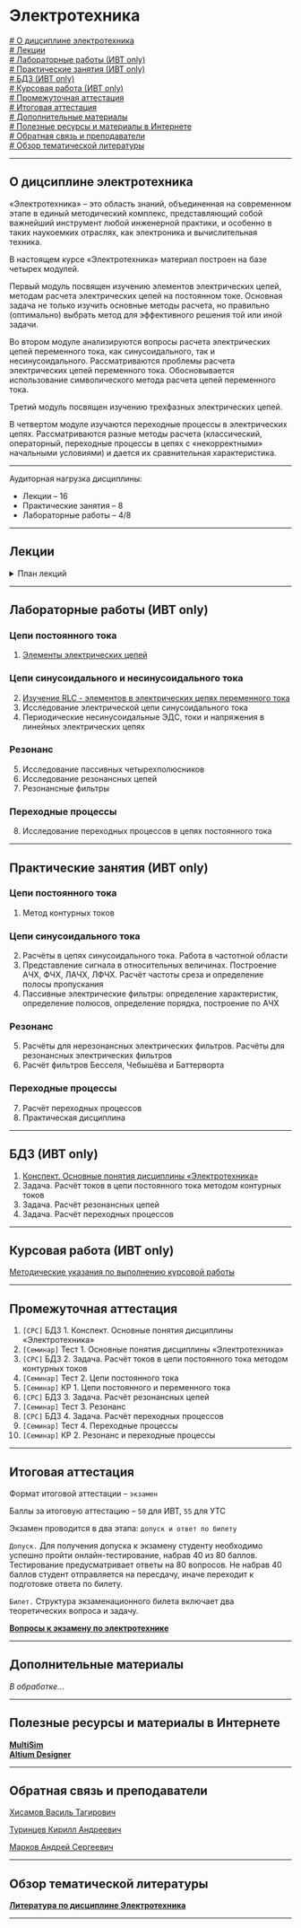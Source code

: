 # Электротехника  
          
[# О дицсиплине электротехника](#о-дицсиплине-электротехника)\
[# Лекции](#лекции)\
[# Лабораторные работы (ИВТ only)](#лабораторные-работы-ивт-only)\
[# Практические занятия (ИВТ only)](#практические-занятия-ивт-only)\
[# БДЗ (ИВТ only)](#бдз-ивт-only)\
[# Курсовая работа (ИВТ only)](#курсовая-работа-ивт-only)\
[# Промежуточная аттестация](#промежуточная-аттестация)\
[# Итоговая аттестация](#итоговая-аттестация)\
[# Дополнительные материалы](#дополнительные-материалы)\
[# Полезные ресурсы и материалы в Интернете](#полезные-ресурсы-и-материалы-в-интернете)\
[# Обратная связь и преподаватели](#обратная-связь-и-преподаватели)\
[# Обзор тематической литературы](#обзор-тематической-литературы)

---
## О дицсиплине электротехника

«Электротехника» – это область знаний, объединенная на современном этапе в единый методический комплекс, представляющий собой важнейший инструмент любой инженерной практики, и особенно в таких наукоемких отраслях, как электроника и вычислительная техника.

В настоящем курсе «Электротехника» материал построен на базе четырех модулей.

Первый модуль посвящен изучению элементов электрических цепей, методам расчета электрических цепей на постоянном токе. Основная задача не только изучить основные методы расчета, но правильно (оптимально) выбрать метод для эффективного решения той или иной задачи.

Во втором модуле анализируются вопросы расчета электрических цепей переменного тока, как синусоидального, так и несинусоидального. Рассматриваются проблемы расчета электрических цепей переменного тока. Обосновывается использование символического метода расчета цепей переменного тока.

Третий модуль посвящен изучению трехфазных электрических цепей.

В четвертом модуле изучаются переходные процессы в электрических цепях. Рассматриваются разные методы расчета (классический, операторный, переходные процессы в цепях с «некорректными» начальными условиями) и дается их сравнительная характеристика.

---

Аудиторная нагрузка дисциплины:
*   Лекции – 16
*   Практические занятия – 8
*   Лабораторные работы – 4/8

---
## Лекции
<details><summary>План лекций</summary>

1.	Основные понятия электротехники <!--(./Lectures/Lecture_1/README.md)-->
2.	Основные уравнения ТЭЦ<!--(./Lectures/Lecture_1/README.md)-->  
	2.1. Элементы электрических цепей  
  	2.2. Законы Ома и Кирхгофа
	2.3. Интегрально-дифференциальные уравнения состояния  
4.	Расчёт и анализ простых цепей при постоянных токах и напряжениях<!--(./Lectures/Lecture_2/README.md)-->  
	3.1. Делитель напряжения. Делитель и тока  
          3.2. Преобразование «лестничной схемы»  
          3.3. Преобразование схемы «треугольник» в схему «трёхлучевая звезда»  
          3.4. Преобразование источников  
          3.5. Метод контурных токов  
          3.6. Баланс мощностей  
5.	Анализ простых цепей при синусоидальных токах и напряжениях (часть 1)<!--(./Lectures/Lecture_3/README.md)-->  
	4.1. Характеристики и свойства синусоидальных сигналов  
          4.2. Изображение синусоидальных функций в виде векторов и комплексных чисел  
6.	Анализ простых цепей при синусоидальных токах и напряжениях (часть 2)<!--(./Lectures/Lecture_5/README.md)-->  
	5.1. Мгновенная, активная, реактивная, полная мощности  
          5.2. Эквивалентные параметры пассивного двухполюсника  
          5.3. Особенности расчёта электрический цепей при синусоидальных токах и напряжениях  
7.	Резонанс и частотные свойства цепей<!--(./Lectures/Lecture_6/README.md)-->  
          6.1. Определение резонанса  
          6.2. Резонанс напряжений  
          6.3 Частотные свойства в последовательном RLC-контуре  
          6.4. Резонанс токов  
          6.5. Частотные свойства в параллельном RLC-контуре  
          6.6. Резонансные эффекты в сложных цепях  
8.	Расчёт электрических цепей при несинусоидальных периодических токах и напряжениях<!--(./Lectures/Lecture_7/README.md)-->  
          7.1. Разложение несинусоидальной функции в тригонометрический ряд  
          7.2 Общие характеристики несинусоидальных токов, напряжений и ЭДС  
          7.3. Общие характеристики несинусоидальных токов, напряжений и ЭДС  
          7.4. Расчёт линейных цепей при несинусоидальных токах, напряжениях и ЭДС  
          7.5. Активная мощность при периодических несинусоидальных токах и напряжениях  
          7.6 Резонанс при периодических несинусоидальных токах и напряжениях   
9.	Электрические фильтры (часть 1)<!--(./Lectures/Lecture_8/README.md)-->  
	8.1 Назначение фильтров  
          8.2 Передаточная характеристика фильтра  
10.	Электрические фильтры (часть 2)<!--(./Lectures/Lecture_2/README.md)-->  
	9.1. Порядок фильтра и АЧХ,ФЧХ  
          9.2. Классификация и разновидности фильтров  
          9.3. Конструкции фильтров  
          9.4. Фильтр Саллена и Ки  
11.	Общие свойства четырёхполюсников<!--(./Lectures/Lecture_10/README.md)-->  
	10.1. Уравнения четырёхполюсников  
          10.2. Эквивалентные схемы четырёхполюсника  
          10.3. Активный четырёхполюсник  
          10.4. Характеристические параметры четырёхполюсников  
12.	Анализ переходных процессов в линейных цепях с одним накопителем (катушка индуктивности)<!--(./Lectures/Lecture_11/README.md)-->  
	11.1. Постановка проблемы переходных процессов  
          11.2. Законы коммутации  
          11.3. Порядок расчёта переходного процесса классическим методом  
          11.4. «Разряд» катушки индуктивности на резистор  
          11.5. Включение цепочки RL на постоянное напряжение  
          11.6. Включение цепочки RL на синусоидальное напряжение  
13.	Анализ переходных процессов в линейных цепях с одним накопителем (конденсатор)<!--(./Lectures/Lecture_12/README.md)-->  
	12.1. «Разряд» конденсатора на резистор  
          12.2. Включение цепочки RC на постоянное напряжение  
          12.3. Включение цепочки RC на синусоидальное напряжение  
          12.4. Практические приёмы решения задач с одним накопителем  
14.	Анализ переходных процессов в линейных цепях с двумя накопителями<!--(./Lectures/Lecture_13/README.md)-->  
	13.1. Переходные процессы с одним накопителем  
          13.2. Практические приёмы решения задач  
          13.3. Анализ переходных процессов при некорректных коммутациях  
15.	Применение интеграла Дюамеля для расчёта переходных процессов<!--(./Lectures/Lecture_14/README.md)-->  
          14.1. Переходные характеристики цепи  
          14.2. Расчёты цепей при воздействии ЭДС произвольной формы  
16.	Применение интегральных преобразований при расчёте процессов в линейных цепях<!--(./Lectures/Lecture_15/README.md)-->  
	15.1. Сущность преобразования Лапласа  
          15.2. Свойства преобразования Лапласа  
          15.3. Законы Кирхгофа и Ома в операторной форме  
          15.4. Переход от изображения к оригиналу  
          15.5. Особенности интегрального преобразования Фурье  
17.	Практика применения ТЭЦ в инженерной деятельности<!--(./Lectures/Lecture_16/README.md)-->  
	16.1. Представление участков электрической цепи электронных устройств в виде модели  
          16.2. Применяемые на практике расчёты по полученной модели  


</details>


---

## Лабораторные работы (ИВТ only)

### Цепи постоянного тока

1. [Элементы электрических цепей](./Labs/Lab_1/README.md)


### Цепи синусоидального и несинусоидального тока

2. [Изучение RLC - элементов в электрических цепях переменного тока](./Labs/Lab_2/README.md)
3. Исследование электрической цепи синусоидального тока<!--(./Labs/Lab_3/README.md)-->
4. Периодические несинусоидальные ЭДС, токи и напряжения в  линейных электрических цепях<!--(./Labs/Lab_4/README.md)-->

### Резонанс

5. Исследование пассивных четырехполюсников<!--(./Labs/Lab_5/README.md)-->
6. Исследование резонансных цепей<!--(./Labs/Lab_6/README.md)-->
7. Резонансные фильтры<!--(./Labs/Lab_7/README.md)-->

### Переходные процессы

8. Исследование переходных процессов в цепях постоянного тока<!--(./Labs/Lab_8/README.md)-->


---
## Практические занятия (ИВТ only)

### Цепи постоянного тока

1.	Метод контурных токов<!--(./Pract/pract_1/README.md)-->

### Цепи синусоидального тока

2.	Расчёты в цепях синусоидального тока. Работа в частотной области<!--(./Pract/pract_2/README.md)-->
3.	Представление сигнала в относительных величинах. Построение АЧХ, ФЧХ, ЛАЧХ, ЛФЧХ. Расчёт частоты среза и определение полосы пропускания<!--(./Pract/pract_3/README.md)-->
4.	Пассивные электрические фильтры: определение характеристик, определение полюсов, определение порядка, построение по АЧХ<!--(./Pract/pract_4/README.md)-->

### Резонанс

5.	Расчёты для нерезонансных электрических фильтров. Расчёты для резонансных электрических  фильтров<!--(./Pract/pract_5/README.md)-->
6.	Расчёт фильтров Бесселя, Чебышёва и Баттерворта<!--(./Pract/pract_6/README.md)-->

### Переходные процессы

7.	Расчёт переходных процессов<!--(./Pract/pract_7/README.md)-->
8.	Практическая дисциплина<!--(./Pract/pract_8/README.md)-->

---
## БДЗ (ИВТ only)

1.	[Конспект. Основные понятия дисциплины «Электротехника»](./Bdz/bdz_1/README.md)
2.	Задача. Расчёт токов в цепи постоянного тока методом контурных токов<!--(./Bdz/bdz_2/README.md)-->
3.	Задача. Расчёт резонансных цепей<!--(./Bdz/bdz_3/README.md)-->
4.	Задача. Расчёт переходных процессов<!--(./Bdz/bdz_4/README.md)-->

---
## Курсовая работа (ИВТ only)
[Методические указания по выполнению курсовой работы](./Coursework/README.md)

---
## Промежуточная аттестация

1.	`[СРС]` БДЗ 1. Конспект. Основные понятия дисциплины «Электротехника»
2.	`[Семинар]` Тест 1. Основные понятия дисциплины «Электротехника»
3.	`[СРС]` БДЗ 2. Задача. Расчёт токов в цепи постоянного тока методом контурных токов
4.	`[Семинар]` Тест 2. Цепи постоянного тока
5.	`[Семинар]` КР 1. Цепи постоянного и переменного тока
6.	`[СРС]` БДЗ 3. Задача. Расчёт резонансных цепей
7.	`[Семинар]` Тест 3. Резонанс
8.	`[СРС]` БДЗ 4. Задача. Расчёт переходных процессов
9.	`[Семинар]` Тест 4. Переходные процессы
10.	`[Семинар]` КР 2. Резонанс и переходные процессы

---
## Итоговая аттестация

Формат итоговой аттестации – `экзамен`

Баллы за итоговую аттестацию – `50` для ИВТ, `55` для УТС

Экзамен проводится в два этапа: `допуск и ответ по билету`

`Допуск.` Для получения допуска к экзамену студенту необходимо успешно пройти онлайн-тестирование, набрав 40 из 80 баллов. Тестирование предусматривает ответы на 80 вопросов. Не набрав 40 баллов студент отправляется на пересдачу, иначе переходит к подготовке ответа по билету.

`Билет.` Структура экзаменационного билета включает два теоретических вопроса и задачу.

**[Вопросы к экзамену по электротехнике](./exam/README.md)**

---
## Дополнительные материалы

*В обработке…*

---
## Полезные ресурсы и материалы в Интернете

**[MultiSim](https://1drv.ms/f/s!AoDciBiVIuGkgcYtlMD9cU_23xJWQQ?e=FbA0yJ)**  
**[Altium Designer](https://1drv.ms/f/s!AoDciBiVIuGkgcV2JYSgLOXXOr3G-A?e=51rPlc)**  

---
## Обратная связь и преподаватели

[Хисамов Василь Тагирович](https://t.me/PascalVT)

[Туринцев Кирилл Андреевич](https://t.me/BillyScreezo)

[Марков Андрей Сергеевич](https://t.me/MARKOV_RT)

---
## Обзор тематической литературы

**[Литература по дисциплине Электротехника](https://onedrive.live.com/?authkey=%21AM%2DwBKXV%2D0kQXlE&id=A4E122951888DC80%2125247&cid=A4E122951888DC80)**

---



